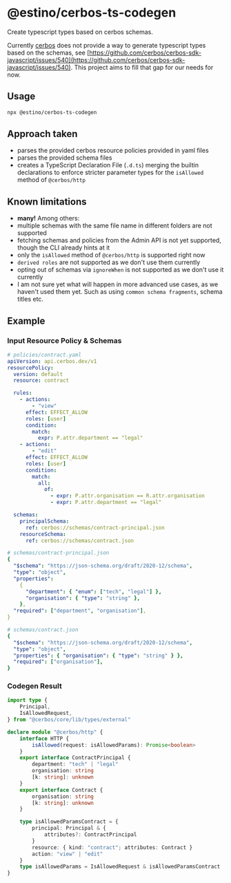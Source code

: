 # @estino/cerbos-ts-codegen

Create typescript types based on cerbos schemas.

Currently [cerbos](https://cerbos.dev/) does not provide a way to generate typescript types based on the schemas, see [https://github.com/cerbos/cerbos-sdk-javascript/issues/540](https://github.com/cerbos/cerbos-sdk-javascript/issues/540). This project aims to fill that gap for our needs for now.

## Usage

```bash
npx @estino/cerbos-ts-codegen
```

## Approach taken

- parses the provided cerbos resource policies provided in yaml files
- parses the provided schema files
- creates a TypeScript Declaration File (`.d.ts`) merging the builtin declarations to enforce stricter parameter types for the `isAllowed` method of `@cerbos/http`

## Known limitations

- **many!** Among others:
- multiple schemas with the same file name in different folders are not supported
- fetching schemas and policies from the Admin API is not yet supported, though the CLI already hints at it
- only the `isAllowed` method of `@cerbos/http` is supported right now
- `derived roles` are not supported as we don't use them currently
- opting out of schemas via `ignoreWhen` is not supported as we don't use it currently
- I am not sure yet what will happen in more advanced use cases, as we haven't used them yet. Such as using `common schema fragments`, schema titles etc.

## Example

### Input Resource Policy & Schemas

```yaml
# policies/contract.yaml
apiVersion: api.cerbos.dev/v1
resourcePolicy:
  version: default
  resource: contract

  rules:
    - actions:
        - "view"
      effect: EFFECT_ALLOW
      roles: [user]
      condition:
        match:
          expr: P.attr.department == "legal"
    - actions:
        - "edit"
      effect: EFFECT_ALLOW
      roles: [user]
      condition:
        match:
          all:
            of:
              - expr: P.attr.organisation == R.attr.organisation
              - expr: P.attr.department == "legal"

  schemas:
    principalSchema:
      ref: cerbos://schemas/contract-principal.json
    resourceSchema:
      ref: cerbos://schemas/contract.json
```

```yaml
# schemas/contract-principal.json
{
  "$schema": "https://json-schema.org/draft/2020-12/schema",
  "type": "object",
  "properties":
    {
      "department": { "enum": ["tech", "legal"] },
      "organisation": { "type": "string" },
    },
  "required": ["department", "organisation"],
}
```

```yaml
# schemas/contract.json
{
  "$schema": "https://json-schema.org/draft/2020-12/schema",
  "type": "object",
  "properties": { "organisation": { "type": "string" } },
  "required": ["organisation"],
}
```

### Codegen Result

```typescript
import type {
	Principal,
	IsAllowedRequest,
} from "@cerbos/core/lib/types/external"

declare module "@cerbos/http" {
	interface HTTP {
		isAllowed(request: isAllowedParams): Promise<boolean>
	}
	export interface ContractPrincipal {
		department: "tech" | "legal"
		organisation: string
		[k: string]: unknown
	}
	export interface Contract {
		organisation: string
		[k: string]: unknown
	}

	type isAllowedParamsContract = {
		principal: Principal & {
			attributes?: ContractPrincipal
		}
		resource: { kind: "contract"; attributes: Contract }
		action: "view" | "edit"
	}
	type isAllowedParams = IsAllowedRequest & isAllowedParamsContract
}
```
